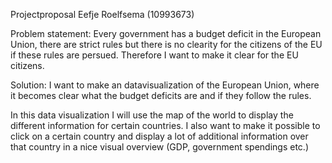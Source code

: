 Projectproposal Eefje Roelfsema (10993673)

Problem statement:
Every government has a budget deficit in the European Union, 
there are strict rules but there is no clearity for the citizens of the EU if these rules are persued.
Therefore I want to make it clear for the EU citizens.

Solution:
I want to make an datavisualization of the European Union, where it becomes clear what the budget deficits are and if 
they follow the rules. 

In this data visualization I will use the map of the world to display the different information for certain countries. 
I also want to make it possible to click on a certain country and display a lot of additional information over that country 
in a nice visual overview (GDP, government spendings etc.)



